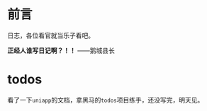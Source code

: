 # 前言

日志，各位看官就当乐子看吧。

**正经人谁写日记啊？！！**    ——鹅城县长

# todos

看了一下`uniapp`的文档，拿黑马的`todos`项目练手，还没写完，明天见。

